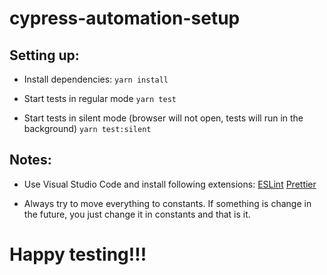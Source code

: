 # cypress-automation-setup

## Setting up:

- Install dependencies:
  `yarn install`

- Start tests in regular mode
  `yarn test`

- Start tests in silent mode (browser will not open, tests will run in the background)
  `yarn test:silent`

## Notes:

- Use Visual Studio Code and install following extensions:
  [ESLint](https://marketplace.visualstudio.com/items?itemName=dbaeumer.vscode-eslint)
  [Prettier](https://marketplace.visualstudio.com/items?itemName=esbenp.prettier-vscode)

- Always try to move everything to constants. If something is change in the future, you just change it in constants and that is it.

# Happy testing!!!
